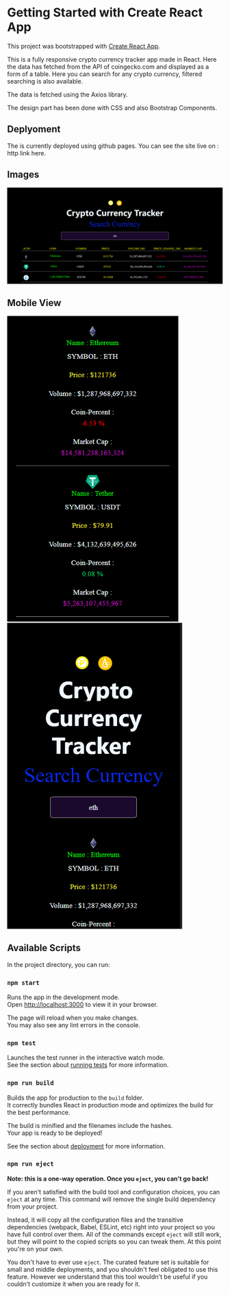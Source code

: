# Getting Started with Create React App

This project was bootstrapped with [Create React App](https://github.com/facebook/create-react-app).

This is a fully responsive crypto currency tracker app made in React. Here the data has fetched from the API of coingecko.com and displayed as a form of a table. Here you can search for any crypto currency, filtered searching is also available.

The data is fetched using the Axios library.

The design part has been done with CSS and also Bootstrap Components.

## Deplyoment

The is currently deployed using github pages. You can see the site live on :
http link here.

## Images

![](src/images/LaptopView.png)

## Mobile View

![](src/images/MobileView1.png)
![](src/images/MobileView2.png)

## Available Scripts

In the project directory, you can run:

### `npm start`

Runs the app in the development mode.\
Open [http://localhost:3000](http://localhost:3000) to view it in your browser.

The page will reload when you make changes.\
You may also see any lint errors in the console.

### `npm test`

Launches the test runner in the interactive watch mode.\
See the section about [running tests](https://facebook.github.io/create-react-app/docs/running-tests) for more information.

### `npm run build`

Builds the app for production to the `build` folder.\
It correctly bundles React in production mode and optimizes the build for the best performance.

The build is minified and the filenames include the hashes.\
Your app is ready to be deployed!

See the section about [deployment](https://facebook.github.io/create-react-app/docs/deployment) for more information.

### `npm run eject`

**Note: this is a one-way operation. Once you `eject`, you can't go back!**

If you aren't satisfied with the build tool and configuration choices, you can `eject` at any time. This command will remove the single build dependency from your project.

Instead, it will copy all the configuration files and the transitive dependencies (webpack, Babel, ESLint, etc) right into your project so you have full control over them. All of the commands except `eject` will still work, but they will point to the copied scripts so you can tweak them. At this point you're on your own.

You don't have to ever use `eject`. The curated feature set is suitable for small and middle deployments, and you shouldn't feel obligated to use this feature. However we understand that this tool wouldn't be useful if you couldn't customize it when you are ready for it.

